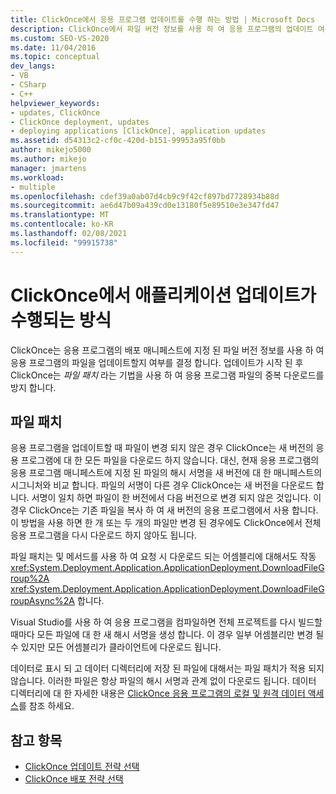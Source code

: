 ```yaml
---
title: ClickOnce에서 응용 프로그램 업데이트를 수행 하는 방법 | Microsoft Docs
description: ClickOnce에서 파일 버전 정보를 사용 하 여 응용 프로그램의 업데이트 여부를 결정 하는 방법에 대해 알아봅니다. ClickOnce는 파일 패치를 사용 하 여 다운로드 시 중복성을 방지 합니다.
ms.custom: SEO-VS-2020
ms.date: 11/04/2016
ms.topic: conceptual
dev_langs:
- VB
- CSharp
- C++
helpviewer_keywords:
- updates, ClickOnce
- ClickOnce deployment, updates
- deploying applications [ClickOnce], application updates
ms.assetid: d54313c2-cf0c-420d-b151-99953a95f0bb
author: mikejo5000
ms.author: mikejo
manager: jmartens
ms.workload:
- multiple
ms.openlocfilehash: cdef39a0ab07d4cb9c9f42cf897bd7728934b88d
ms.sourcegitcommit: ae6d47b09a439cd0e13180f5e89510e3e347fd47
ms.translationtype: MT
ms.contentlocale: ko-KR
ms.lasthandoff: 02/08/2021
ms.locfileid: "99915738"
---
```

# <a name="how-clickonce-performs-application-updates"></a>ClickOnce에서 애플리케이션 업데이트가 수행되는 방식
ClickOnce는 응용 프로그램의 배포 매니페스트에 지정 된 파일 버전 정보를 사용 하 여 응용 프로그램의 파일을 업데이트할지 여부를 결정 합니다. 업데이트가 시작 된 후 ClickOnce는 *파일 패치* 라는 기법을 사용 하 여 응용 프로그램 파일의 중복 다운로드를 방지 합니다.

## <a name="file-patching"></a>파일 패치
 응용 프로그램을 업데이트할 때 파일이 변경 되지 않은 경우 ClickOnce는 새 버전의 응용 프로그램에 대 한 모든 파일을 다운로드 하지 않습니다. 대신, 현재 응용 프로그램의 응용 프로그램 매니페스트에 지정 된 파일의 해시 서명을 새 버전에 대 한 매니페스트의 시그니처와 비교 합니다. 파일의 서명이 다른 경우 ClickOnce는 새 버전을 다운로드 합니다. 서명이 일치 하면 파일이 한 버전에서 다음 버전으로 변경 되지 않은 것입니다. 이 경우 ClickOnce는 기존 파일을 복사 하 여 새 버전의 응용 프로그램에서 사용 합니다. 이 방법을 사용 하면 한 개 또는 두 개의 파일만 변경 된 경우에도 ClickOnce에서 전체 응용 프로그램을 다시 다운로드 하지 않아도 됩니다.

 파일 패치는 및 메서드를 사용 하 여 요청 시 다운로드 되는 어셈블리에 대해서도 작동 <xref:System.Deployment.Application.ApplicationDeployment.DownloadFileGroup%2A> <xref:System.Deployment.Application.ApplicationDeployment.DownloadFileGroupAsync%2A> 합니다.

 Visual Studio를 사용 하 여 응용 프로그램을 컴파일하면 전체 프로젝트를 다시 빌드할 때마다 모든 파일에 대 한 새 해시 서명을 생성 합니다. 이 경우 일부 어셈블리만 변경 될 수 있지만 모든 어셈블리가 클라이언트에 다운로드 됩니다.

 데이터로 표시 되 고 데이터 디렉터리에 저장 된 파일에 대해서는 파일 패치가 적용 되지 않습니다. 이러한 파일은 항상 파일의 해시 서명과 관계 없이 다운로드 됩니다. 데이터 디렉터리에 대 한 자세한 내용은 [ClickOnce 응용 프로그램의 로컬 및 원격 데이터 액세스](../deployment/accessing-local-and-remote-data-in-clickonce-applications.md)를 참조 하세요.

## <a name="see-also"></a>참고 항목
- [ClickOnce 업데이트 전략 선택](../deployment/choosing-a-clickonce-update-strategy.md)
- [ClickOnce 배포 전략 선택](../deployment/choosing-a-clickonce-deployment-strategy.md)